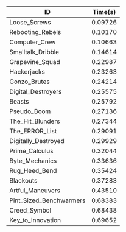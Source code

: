 |ID|Time(s)|
|-|-|
|Loose_Screws|0.09726|
|Rebooting_Rebels|0.10170|
|Computer_Crew|0.10663|
|Smalltalk_Dribble|0.14614|
|Grapevine_Squad|0.22987|
|Hackerjacks|0.23263|
|Gonzo_Brutes|0.24214|
|Digital_Destroyers|0.25575|
|Beasts|0.25792|
|Pseudo_Boom|0.27136|
|The_Hit_Blunders|0.27344|
|The_ERROR_List|0.29091|
|Digitally_Destroyed|0.29929|
|Prime_Calculus|0.32044|
|Byte_Mechanics|0.33636|
|Rug_Heed_Bend|0.35424|
|Blackouts|0.37283|
|Artful_Maneuvers|0.43510|
|Pint_Sized_Benchwarmers|0.68383|
|Creed_Symbol|0.68438|
|Key_to_Innovation|0.69652|
